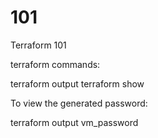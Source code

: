 # 101
Terraform 101

terraform commands:

terraform output
terraform show

To view the generated password:

terraform output vm_password